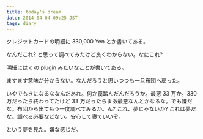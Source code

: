 ```yaml
---
title: today's dream
date: 2014-04-04 09:25 JST
tags: diary
---
```


クレジットカードの明細に 330,000 Yen とか書いてある。

なんだこれ? と思って調べてみたけど良くわからない。なにこれ?

明細には c の plugin みたいなことが書いてある。

ますます意味が分からない。なんだろうと思いつつも一旦布団へ戻った。

いやでもきになるななんだあれ。何か罠踏んだんだろうか。最悪 33 万か。330 万だったら終わってたけど 33 万だったらまあ最悪なんとかなるな。でも嫌だな。布団から出てもう一度調べてみるか。ん? これ、夢じゃないか? これは夢だな。調べる必要などない。安心して寝ていいぞ。

という夢を見た。嫌な感じだ。

